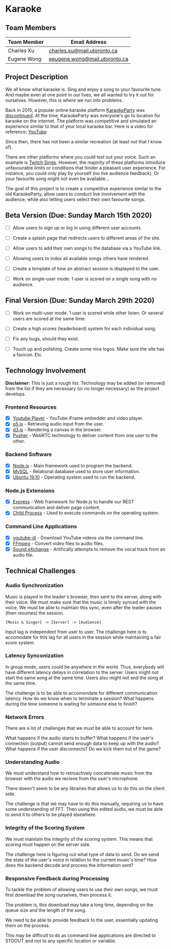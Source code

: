 # Karaoke

## Team Members

| Team Member | Email Address |
| --- | --- |
| Charles Xu | charles.xu@mail.utoronto.ca |
| Eugene Wong | eeugene.wong@mail.utoronto.ca |

## Project Description

We all know what karaoke is. Sing and enjoy a song to your favourite tune. And maybe even at one point in our lives, we all wanted to try it out for ourselves. However, this is where we run into problems.

Back in 2015, a popular online karaoke platform [KaraokeParty](https://www.karaokeparty.com/) was [discontinued](https://www.reddit.com/r/KaraokeParty/comments/3m2flh/karaoke_party_dead_for_how_many_countries/). At the time, KaraokeParty was everyone's go to location for karaoke on the internet. The platform was competitive and simulated an experience similar to that of your local karaoke bar. Here is a video for reference: [YouTube](https://www.youtube.com/watch?v=BVy5mX3gaDM)

Since then, there has not been a similar recreation (at least not that I know of).

There are other platforms where you could test out your voice. Such an example is [Twitch Sings](https://www.twitch.tv/sings/en-gb/download). However, the majority of these platforms introduce unfavourable limits or conditions that hinder a pleasant user experience. For instance, you could only play by yourself (no live audience feedback). Or your favourite song might not even be available...

The goal of this project is to create a competitive experience similar to the old KaraokeParty, allow users to conduct live involvement with the audience, while also letting users select their own favourite songs.

## Beta Version (Due: Sunday March 15th 2020)

- [ ] Allow users to sign up or log in using different user accounts.

- [ ] Create a splash page that redirects users to different areas of the site.

- [ ] Allow users to add their own songs to the database via a YouTube link.
- [ ] Allowing users to index all available songs others have rendered.

- [ ] Create a template of how an abstract session is displayed to the user.
- [ ] Work on single-user mode: 1 user is scored on a single song with no audience.

## Final Version (Due: Sunday March 29th 2020)

- [ ] Work on multi-user mode. 1 user is scored while other listen. Or several users are scored at the same time.
- [ ] Create a high scores (leaderboard) system for each individual song.

- [ ] Fix any bugs, should they exist.
- [ ] Touch up and polishing. Create some nice logos. Make sure the site has a favicon. Etc.

## Technology Involvement

**Disclaimer:** This is just a rough list. Technology may be added (or removed) from the list if they are necessary (or no longer necessary) as the project develops.

### Frontend Resources
- [x] [Youtube Player](https://developers.google.com/youtube/iframe_api_reference) - YouTube iFrame embedder and video player.
- [x] [p5.js](https://p5js.org/) - Retrieving audio input from the user.
- [x] [d3.js](https://d3js.org/) - Rendering a canvas in the browser.
- [x] [Pusher](https://pusher.com/tutorials/webrtc-video-call-app-nodejs) - WebRTC technology to deliver content from one user to the other.

### Backend Software
- [x] [Node.js](https://nodejs.org/en/) - Main framework used to program the backend.
- [x] [MySQL](https://www.mysql.com/) - Relational database used to store user information.
- [x] [Ubuntu 19.10](http://releases.ubuntu.com/19.10/) - Operating system used to run the backend.

### Node.js Extensions
- [x] [Express](https://expressjs.com/) - Web framework for Node.js to handle our REST communication and deliver page content.
- [x] [Child Process](https://nodejs.org/api/child_process.html) - Used to execute commands on the operating system.

### Command Line Applications
- [x] [youtube-dl](https://ytdl-org.github.io/youtube-dl/index.html) - Download YouTube videos via the command line.
- [x] [FFmpeg](https://www.ffmpeg.org/) - Convert video files to audio files.
- [x] [Sound eXchange](http://sox.sourceforge.net/) - Artifically attempts to remove the vocal track from an audio file.

## Technical Challenges

### Audio Synchronization

Music is played in the leader's browser, then sent to the server, along with their voice. We must make sure that the music is timely synced with the voice.
We must be able to maintain this sync, even after the leader pauses (then resumes) the session.

```
[Music & Singer] -> [Server] -> [Audience]
```

Input lag is independent from user to user. The challenge here is to accomodate for this lag for all users in the session while maintaining a fair score system. 

### Latency Synconization

In group mode, users could be anywhere in the world. Thus, everybody will have different latency delays in correlation to the server.
Users might not start the same song at the same time. Users also might not end the song at the same time.

The challenge is to be able to accomondate for different communication latency. How do we know when to terminate a session? What happens during the time someone is waiting for someone else to finish? 

### Network Errors

There are a lot of challenges that we must be able to account for here. 

What happens if the audio starts to buffer?
What happens if the user's connection (output) cannot send enough data to keep up with the audio?
What happens if the user disconnects? Do we kick them out of the game?

### Understanding Audio

We must understand how to retroactively concatenate music from the browser with the audio we recieve from the user's microphone.

There doesn't seem to be any libraries that allows us to do this on the client side. 

The challenge is that we may have to do this manually, requiring us to have some understanding of FFT. Then using this edited audio, we must be able to send it to others to be played elsewhere.

### Integrity of the Scoring System

We must maintain the integrity of the scoring system. This means that scoring must happen on the server side.

The challenge here is figuring out what type of data to send. Do we send the state of the user's voice in relation to the current music's time? How does the backend decode and process the information sent?

### Responsive Feedback during Processing

To tackle the problem of allowing users to use their own songs, we must first download the song ourselves, then process it.

The problem is, this download may take a long time, depending on the queue size and the length of the song.

We need to be able to provide feedback to the user, essentially updating them on the process. 

This may be difficult to do as command line applications are directed to STDOUT and not to any specific location or variable.




